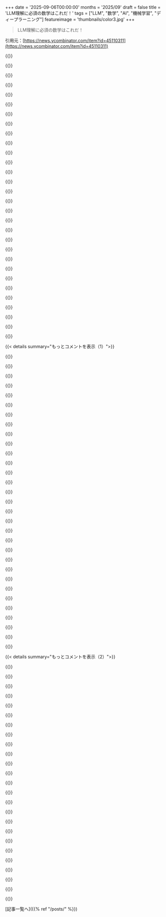 +++
date = '2025-09-06T00:00:00'
months = '2025/09'
draft = false
title = 'LLM理解に必須の数学はこれだ！'
tags = ["LLM", "数学", "AI", "機械学習", "ディープラーニング"]
featureimage = 'thumbnails/color3.jpg'
+++

> LLM理解に必須の数学はこれだ！

引用元：[https://news.ycombinator.com/item?id=45110311](https://news.ycombinator.com/item?id=45110311)




{{<matomeQuote body="物理学の修士で学んだ数学（ベクトル、線形代数、エントロピーなど）がプログラミングではあまり役立たなかったけど、LLMの登場で一変！バックプロパゲーションやエントロピー最小化、行列乗算、微分可能といった部分で物理学の知識がめちゃくちゃ使えるようになった！昔の知識をまた使えて楽しいね！" userName="libraryofbabel" createdAt="2025/09/06 16:36:41" color="#785bff">}}




{{<matomeQuote body="この156ページの論文「Geometric Deep Learning: Grids, Groups, Graphs, Geodesics, and Gauges」をチェックしてみて！https://arxiv.org/abs/2104.13478<br>CNNs、RNNs、GNNs、TransformersといったNNsの数学フレームワークを提供し、物理知識をNNsに取り入れる方法も教えてくれるよ。これを読んだら、大学時代のEE数学を復習して、新しい微分幾何学も学べたんだ。" userName="r-bryan" createdAt="2025/09/07 02:23:48" color="#785bff">}}




{{<matomeQuote body="高度な数学の教育はあまりないんだけど、AIを理解するために必要な数学を学びたいんだ。前に紹介された論文にいきなり挑戦すべきかな？それとも、先に必要な数学の基礎を学んだ方がいいかな？アドバイスが欲しい！論文を紹介してくれてありがとう！" userName="minhaz23" createdAt="2025/09/07 03:05:19" color="">}}




{{<matomeQuote body="Khan Academyの線形代数コース（https://www.khanacademy.org/math/linear-algebra）から始めてみてはどうかな？必要な前提知識も学べるよ。昔の知識を復習したいなら、math-is-fun（https://www.mathsisfun.com/）もすごく良いよ。簡潔な説明があって、短時間でさっと復習できるんだ。" userName="mixmastamyk" createdAt="2025/09/07 22:37:44" color="#45d325">}}




{{<matomeQuote body="論文を共有してくれてありがとう！でも、リンクが壊れてるみたいだから、末尾のコロン（:）を削除した方がいいかもね。" userName="Quizzical4230" createdAt="2025/09/07 03:55:00" color="">}}




{{<matomeQuote body="以前の物理学の知識は、画像や動画、テキストを生成するDiffusionモデルやフローベースモデルを調べるときに、もっと役立つはずだよ。" userName="psb217" createdAt="2025/09/06 17:09:54" color="">}}




{{<matomeQuote body="画像生成速度のブレークスルーは、統計力学の物理論文から得られた、より良い微分方程式をDiffusionに応用したことから生まれたんだよ！この動画も見てみて！https://youtu.be/iv-5mZ_9CPY" userName="pornel" createdAt="2025/09/06 19:01:10" color="#785bff">}}




{{<matomeQuote body="僕にとって、一般相対性理論の基本的な部分が、cotangent空間とtangent空間の違いを理解するのに役立ったんだ。Riemannian manifolds上での最適化は、非自明なmetricを使った、もっと面白いtensor calculusを応用する機会になるかもしれないね。" userName="JBits" createdAt="2025/09/06 17:59:29" color="#45d325">}}




{{<matomeQuote body="俺も制御理論で修士取ったけど、LLM理解に線形代数や微分方程式がすごく役立つって同じ経験したよ。" userName="jwar767" createdAt="2025/09/06 22:14:00" color="#ff5733">}}




{{<matomeQuote body="なんで今までコンピューターグラフィックスやらなかったの？あれ全部線形代数だし、実際の物理も関係してるのにさ。" userName="CrossVR" createdAt="2025/09/06 19:44:28" color="">}}




{{<matomeQuote body="曲がった空間での微積分についてだけど、これ紹介するよ: https://arxiv.org/abs/2505.18230<br>（これは俺の宣伝だけど）これに時間をどう組み込むか知ってたら、興味あるね。" userName="alguerythme" createdAt="2025/09/06 18:23:25" color="#38d3d3">}}




{{<matomeQuote body="物理の数学って面白いよな、俺たちはその直感を学ぶ必要なくて、ただの手段だったんだ。大学を数学的に盲目なまま過ごすのが通過儀礼だったって感じ。" userName="3abiton" createdAt="2025/09/07 13:16:09" color="">}}




{{<matomeQuote body="TensorflowやJaxみたいな最新の数値計算フレームワークは、自動微分で導関数を計算してくれるんだぜ。" userName="lazarus01" createdAt="2025/09/07 12:32:27" color="#ff5733">}}




{{<matomeQuote body="俺の場合、Karpathyの動画シリーズを「ただ見る」んじゃなくて、「取り組みながら」やったことで、LLMの仕組みをものすごく理解できたし、もっと高度な資料を読む自信もついたよ。<br>正直、彼の動画で得た知識だけでもう十分。CPUの仕組みをざっくり理解して、興味ない最適化を無視するみたいな感じ。Andrej、動画にかけた時間と努力に感謝するよ！" userName="spinlock_" createdAt="2025/09/06 14:56:57" color="#38d3d3">}}




{{<matomeQuote body="わかる！彼がStanfordで教えてたcs231nの授業も、俺にとってすごく良い基礎になったんだ。" userName="meken" createdAt="2025/09/06 19:47:49" color="">}}




{{<matomeQuote body="「動画に取り組む」って、具体的にどういう意味か教えてくれる？このプレイリスト、数週間前からToDoリストに入ってて興味あるんだ。" userName="romanoonhn" createdAt="2025/09/06 19:30:21" color="">}}




{{<matomeQuote body="アンドレイ・カルパシーの“Zero to Hero”プレイリストについて話してたんだよ。<br>これね: https://youtube.com/playlist?list=PLAqhIrjkxbuWI23v9cThsA9Gv..." userName="spinlock_" createdAt="2025/09/08 17:39:27" color="#45d325">}}




{{<matomeQuote body="作者が言ってる『Build a Large Language Model (from Scratch)』って本、誰か読んだ？<br>カルパシーの動画[1]見てから、もっと深く学ぶための良い資料を探してたんだよね。<br>本[0]: https://www.manning.com/books/build-a-large-language-model-f...<br>動画[1]: https://www.youtube.com/watch?v=7xTGNNLPyMI" userName="rsanek" createdAt="2025/09/06 12:33:08" color="#38d3d3">}}




{{<matomeQuote body="うん、あの本はマジで良いよ。作者が「embedding vectors」って正確な言葉を使ってたのも嬉しかったな。「vector embeddings」って言う人が多い中でね。<br>俺のこだわりについて、もっと詳しく知りたいならここを見てね: https://tanelpoder.com/posts/embedding-vectors-vs-vector-emb..." userName="tanelpoder" createdAt="2025/09/06 16:55:14" color="#45d325">}}




{{<matomeQuote body="これが本で使われてるコードだよ: https://github.com/rasbt/LLMs-from-scratch" userName="malshe" createdAt="2025/09/06 14:37:57" color="#ff33a1">}}




{{<matomeQuote body="良い本だと思ったよ。詳細に踏み込んでて、ステップバイステップで分かりやすい例も載ってた。<br>基本的なアーキテクチャでトレーニングもシンプルだけど、もっと複雑なアーキテクチャを理解するための基礎ができたよ。" userName="gchadwick" createdAt="2025/09/06 20:02:26" color="#45d325">}}




{{<matomeQuote body="いいよ。今ちょうど読んでるところ。" userName="kamranjon" createdAt="2025/09/06 13:23:16" color="">}}




{{<matomeQuote body="動画じゃない、活字版はないかな？<br>動画を見るよりも、自分のペースで読んだり理解する方が好きなんだよね。" userName="horizion2025" createdAt="2025/09/06 15:38:12" color="">}}




{{<matomeQuote body="親コメントの最初のリンクを見てみて。<br>あれ、本へのリンクだよ。" userName="gpjt" createdAt="2025/09/06 23:09:42" color="">}}




{{<matomeQuote body="LLMの仕組みについて、ハイレベルな基礎理解を得たいなら、[1]の動画は見る価値ある？" userName="tra3" createdAt="2025/09/06 14:35:44" color="">}}




{{<matomeQuote body="うん、すごくよくできてるよ。" userName="rsanek" createdAt="2025/09/06 16:30:13" color="">}}




{{<matomeQuote body="記事がめっちゃ良いね。" userName="ForceBru" createdAt="2025/09/06 14:17:20" color="">}}




{{<matomeQuote body="これはLLM（Large Language Models）の話じゃないよ。単語ベクトルやトークン埋め込みの数学を説明してるだけ。多くの人がLLMを次単語予測だと思ってるけど、それは2020年以前の話だよ。1.8兆以上のパラメータを持つTransformerを無視してるね。埋め込みはTransformerの入力にすぎず、その中の trillions のパラメータで何が起こってるかは正確にはわかってないんだ。" userName="ozgung" createdAt="2025/09/06 12:10:25" color="#ff5733">}}




{{<matomeQuote body="いや、LLMはやっぱりそういうことをしてるんだよ。信じられないくらいの精度かもしれないけど、結局は次トークンを予測する統計的なプロセスだよ。" userName="clickety_clack" createdAt="2025/09/06 15:42:42" color="#45d325">}}




{{<matomeQuote body="必ずしもそうとは限らないよ。LLMは文字やトークン、単語をどんな順番でも生成できるし、拡散モデルみたいに一気に全部書くこともできる。次トークン生成はGPTのデザイン選択で、実用的な理由からだよ。LLMは単に単語を統計的に予測してるんじゃなくて、世界をモデル化し、概念や関係を理解し、考えて計画し、ある程度の推論もできる。古いアルゴリズムとは違って、単語の頻度関係だけじゃなく、これら全てを学習してるんだ。Trillions のパラメータはそれ以上のことをしてるよ。" userName="ozgung" createdAt="2025/09/06 16:23:28" color="#785bff">}}




{{< details summary="もっとコメントを表示（1）">}}

{{<matomeQuote body="でも、LLMを理解し始めるにはこの記事の数学が必要なのは確かだよ。完全に理解するにはこれだけじゃ足りないけどね。" userName="ants_everywhere" createdAt="2025/09/06 12:22:06" color="#ff33a1">}}




{{<matomeQuote body="どのレベルの理解を求めるか、誰に向けて話すかによるよ。一般人にはTransformerのアーキテクチャや仕組みは全然関係ない。彼らにはAIが入力と学習サンプルをマッチさせて、続きを吐き出すものだと説明するのが一番いいかも。AIを理解したい1%の人にはTransformerアーキテクチャが重要。Transformerの数学を知るのは、ゼロから実装する人にだけ関係する話だね。埋め込みは数学じゃなくて表現の話で、TransformerやANNの理解には重要だけど、別のトピックだよ。" userName="HarHarVeryFunny" createdAt="2025/09/06 14:28:19" color="#38d3d3">}}




{{<matomeQuote body="いや、私たちは知ってるよ。次トークンを予測するために一連の数学関数が適用されてるんだ。魔法みたいに見えるけど、そうじゃない。まるで暗黒時代で Merlin が帽子からウサギを消したみたいに振る舞ってる人がいるけど、違うんだ。" userName="cranx" createdAt="2025/09/06 13:05:16" color="#ff5c5c">}}




{{<matomeQuote body="LLMが“世界をモデル化する”って主張の根拠を教えてくれる？" userName="jurgenaut23" createdAt="2025/09/06 16:40:41" color="#ff5733">}}




{{<matomeQuote body="“知る”の定義によるね。次トークンを予測してるのはわかるけど、なんでそういう出力になるのかは理解してる？LLMには詳しくないけど、小さいモデルでも解釈可能性は大きな課題だと思うんだ。" userName="ekunazanu" createdAt="2025/09/06 13:57:32" color="#45d325">}}




{{<matomeQuote body="多くの人がTransformerの数学やデザインを理解する必要がないのは同意するけど、それはLLMの技術的な説明としては良くない。そんなメンタルモデルを持つ人は、全くモデルを持たずにLLMをブラックボックスとして使う人よりも、むしろ悪い状況になるだろうね。" userName="ants_everywhere" createdAt="2025/09/06 17:13:49" color="#45d325">}}




{{<matomeQuote body="え、じゃあLLMって高次元行列の掛け算じゃないってこと？" userName="baxtr" createdAt="2025/09/06 12:14:28" color="#38d3d3">}}




{{<matomeQuote body="LLMは実世界の経験がないのに、どうやって世界をモデル化できるの？それは言語モデルであって世界モデルじゃないよ。現実世界と対話する機会もないし、ただ言葉を出して結果を予測するだけ。訓練データも他人の二次情報やフィクション、コードの寄せ集めで、実世界モデルを構築するには貧弱すぎる。窓のない部屋で他人の日記を読んで育つようなものだよ。AGIが現実世界で学習を始めれば別だけど、今のLLMは言葉の世界をモデル化してるに過ぎないと思うな。" userName="HarHarVeryFunny" createdAt="2025/09/06 20:15:58" color="#38d3d3">}}




{{<matomeQuote body="これってかなり明白だと思うんだけど。言語が世界をモデル化してて、LLMは言語をモデル化してるんでしょ？AがBをモデル化して、BがCをモデル化してるなら、AもCをモデル化してることになるんじゃないの？" userName="lgas" createdAt="2025/09/06 17:53:44" color="#ff5733">}}




{{<matomeQuote body="私はそうは思わないな。非技術者の妹がAIに気味悪がってたよ。LLMは結局、訓練データに基づいて次の単語を予測するだけ。文脈のマッチングがすごいから「確率的オウム」だけじゃ不十分だけど、概念的にはそれは間違ってないし、理解の基礎になる。非技術者には、AIを黒い箱や意識のあるコンピューターだと思うより、「確率的オウム」として理解する方がいいと思うな、特にそれでAIを怖がるならね。" userName="HarHarVeryFunny" createdAt="2025/09/06 17:23:55" color="#ff5733">}}




{{<matomeQuote body="僕たちは、自分で経験してないことでも常にメンタルモデルを構築してるよね。そういうモデルは直接経験した人ほど詳細じゃないけど、それでもすごく役立つんだ。実際、野球ボールを触ったことのない物理学生が、メジャーリーグのピッチャーよりもカーブボールについて正確で精密なメンタルモデルを持ってることだってあるんだよ。" userName="istjohn" createdAt="2025/09/07 05:16:14" color="#45d325">}}




{{<matomeQuote body="言語が“世界をモデル化する”っていう主張のソースを教えてくれる？" userName="TurboTveit" createdAt="2025/09/06 21:31:36" color="">}}




{{<matomeQuote body="与えられたモデルの重みと入力については、うん、間違いなく理解してるよ。でも、LLMが示す“ほぼ知能”と見える創発的特性とか、それがLLMや僕たちにとって何を意味するのかとかは、全然わかってないよね。" userName="lazide" createdAt="2025/09/06 14:03:29" color="#45d325">}}




{{<matomeQuote body="“必要だけど十分じゃない”ってことだね。" userName="HSO" createdAt="2025/09/06 12:25:19" color="">}}




{{<matomeQuote body="すべては“ただの”1と0だけど、そう言っても理解の役には立たないよね。" userName="dmd" createdAt="2025/09/06 12:19:34" color="#45d325">}}




{{<matomeQuote body="“LLMは統計的に単語を予測するだけじゃなく、世界をモデル化し、概念とその関係を理解し、考え、計画し、推論して次のトークンを生成する”っていう記事の主張は、ちょっと大げさじゃないかな。僕たちが知ってるのは、LLMが何百万もの人間のテキスト出力を賢く処理してトークンを生成するってことだよね。LLMがモデル化、理解、思考してるように見えるのは、実際にそうしてる人間の行動を平均してるからだと思うんだ。この振る舞いが、単に人間の出力を平均してるだけじゃないって思う根拠は何？" userName="griffzhowl" createdAt="2025/09/06 20:28:53" color="#ff33a1">}}




{{<matomeQuote body="LLMは学習データしか反映しないんだよな。カーブボールの空気力学の理論モデルが物理教授を名投手にするわけじゃないし、自動運転車も説明書じゃなくて実世界やシミュレーターで学習すべきだろ？LLMは統計モデルであって、実世界の知識を持つものとは違うってことだよ。" userName="HarHarVeryFunny" createdAt="2025/09/07 13:34:09" color="#38d3d3">}}




{{<matomeQuote body="クラウドベースの音声処理や監視インフラが常態化してることにゾッとするのは当然だろ。AI技術なんて分からなくても、詳細に無知な方が全体像をよく捉えられることだってあるんだよな。" userName="bonoboTP" createdAt="2025/09/06 18:37:36" color="">}}




{{<matomeQuote body="LLMが人間の出力の平均を出してるって考えは違うな。機械学習は統計とは別分野で、「平均」じゃなくて「汎化」を学習するんだ。Deep Learningはエッジケースにも強いし、OpenAIとかがやってるRLHFみたいな後処理は、人間の出力の平均に頼らず計画や推論能力を向上させてるんだよ。" userName="ozgung" createdAt="2025/09/07 07:22:28" color="#785bff">}}




{{<matomeQuote body="君は論点ずらしてるな。OPはLLMが世界をモデル化し理解できるって言ってて、君は「実世界経験がないとダメ」って反論してるけど、OPはLLMが万能エージェントだなんて言ってないぞ。人間だって数学みたいに直接経験できない領域をモデル化できるだろ。LLMが人間と同じじゃないってのは認めるけど、世界をモデル化してるって主張を否定するのは言い過ぎだよ。" userName="istjohn" createdAt="2025/09/08 00:24:41" color="#ff33a1">}}




{{<matomeQuote body="単語のシーケンスを出力するプロセス（人間の脳も含む）なら、どれも同じじゃないか？次に来る単語を予測する統計的分布は、常に存在するだろ。" userName="umanwizard" createdAt="2025/09/06 16:55:38" color="">}}




{{<matomeQuote body="大胆な主張だけど、Stochastic parrotの概念やThe Platonic Representation Hypothesisが関連してるな。残念ながらChatGPTやClaudeみたいな大規模LLMはブラックボックスだから、研究者でも内部を詳しく探るのは難しいんだ。<br>https://en.wikipedia.org/wiki/Stochastic_parrot#Interpretabi...<br>https://phillipi.github.io/prh/" userName="ozgung" createdAt="2025/09/06 17:25:34" color="#ff5c5c">}}




{{<matomeQuote body="マシンは設計通りに動くし、全部ゲート上のアセンブリ命令だよな。レジスタの値は変わるけど命令は変わらない。それが僕らの心に、なんか変に役立つことをしてるんだ。" userName="jvanderbot" createdAt="2025/09/06 15:15:21" color="">}}




{{<matomeQuote body="答えは簡単だよ。重みとバイアスっていうのは、訓練セットを近似する数学関数なんだ。これを作る方法は微積分で昔からよく知られてる。魔法なんてないんだよ。みんなが驚くのは、僕らの脳がパターン認識を得意としてて、言語を使うと知能と結びつけちゃうからだ。火星の顔が単なる地形と同じで、ここに知能なんてまったくないよ。" userName="chongli" createdAt="2025/09/06 16:25:40" color="#38d3d3">}}




{{<matomeQuote body="LLMの数学ってのは全く同じだよ。どんなに規模が大きくても、行列の掛け算と活性化関数で表せないニューラルネットワークの数学なんてないからね。" userName="measurablefunc" createdAt="2025/09/06 18:46:47" color="#ff33a1">}}




{{<matomeQuote body="みんな数学をざっと見て、LLMはただの確率的なオウムで、次の単語を盲目的に予測してるだけ！って結論を出しがちだよね。でも、それは昔の話。今じゃLLMの中には世界の（不完全で、ごちゃごちゃした、変な）モデルが構築されてるんだ。<br>LLMを深く知りたいならベクトル埋め込みの数学はまだ役立つよ。ただ、アーキテクチャから導く結論が間違ってる人が多いってことだね。" userName="libraryofbabel" createdAt="2025/09/06 16:43:28" color="#ff5c5c">}}




{{<matomeQuote body="LLMの興味深い数学的側面は、LLMがlogitを出力し、それに不確実性が伴うことだね。Agentのネットワークが話題だけど、これって不確実性を積み重ねてるだけ。連鎖したLLM呼び出し3回で完全に崩壊するのも見たよ。だからこそ『human in the loop』や、単一のOrchestratorによるワークフローが推奨されるんだ。これら全部、LLMの数学と繋がってるんだよね。" userName="armcat" createdAt="2025/09/06 13:41:55" color="#ff5c5c">}}




{{<matomeQuote body="これはLLMの計算の技術的な詳細に過ぎないよ。最低レベルのMLライブラリを書いてる人（つまり、ほとんどみんなじゃない）以外には全く無意味。これでLLMがどう動くかなんて理解できないよ。<br>まるでICE carの仕組みを、ガソリンの化学的性質から説明し始めるようなものだね。確かにそれが基礎だけど、車の仕組みを説明し始めるところじゃないでしょ。" userName="InCom-0" createdAt="2025/09/06 12:42:21" color="">}}




{{<matomeQuote body="＞ICE carの仕組みをガソリンの化学から説明するようなもの<br>でも、もしタイトルが『内燃機関の理解を始めるのに必要な化学』だったら、その化学の説明ってアリじゃない？<br>筆者がやったことも同じだよ。タイトルは『LLMの数学...』だったし、記事はLLMに関連する数学を説明することでタイトル通りになってる。君はタイトルと合わない別の記事を書いてほしかっただけみたいだね。" userName="jasode" createdAt="2025/09/06 13:24:40" color="#785bff">}}




{{<matomeQuote body="『LLMを理解し始めるのに必要な数学』だって？<br>いや、LLMを理解し始めるのに、あの数学は必要ないよ。<br>むしろ、そこから始めるのは有害だと俺は思うね。もし君の目標が『LLMを動かすために人類が絶対的な基礎から何を解明してきたかという壮大な旅に連れて行ってくれ』ってことじゃない限りはね。" userName="InCom-0" createdAt="2025/09/06 13:40:21" color="">}}

{{</details>}}




{{< details summary="もっとコメントを表示（2）">}}

{{<matomeQuote body="＞最低レベルのMLライブラリを書いてる人以外には全く無意味。これでLLMがどう動くかなんて理解できない。<br>もしかしたら、まさにそういう人たちが特定の『数学』を必要とするLLM理解のターゲット層なのかもね。" userName="bryanrasmussen" createdAt="2025/09/06 13:26:29" color="">}}




{{<matomeQuote body="HNで、基本的な数学を軽視せず、でもみんなをPyTorchモンキーにして、結局自分のモデルがクソな理由もわからなくなるような人を捜すなんて無理だよ。" userName="antegamisou" createdAt="2025/09/06 15:11:43" color="">}}




{{<matomeQuote body="LLMを動かしたいなら、ハードウェアで計算しなきゃいけない。だから、行列の掛け算が得意なハードウェアを選ぶのが重要なんだ。LLMをゼロから開発してなくてもね。この基本的な数学を知っていれば、近年GPUやTPUが買い占められてる理由もわかる。<br>でも、それ全部ちょっと論点がずれてるかもね。技術に対する好奇心と、そのメンタルモデルを研ぎ澄ますのは良いことだよ。LLMが線形代数の塊だと知らなければ、何ができるか、何ができないかについて歪んだ見方をするかもしれないからね。" userName="49pctber" createdAt="2025/09/06 13:13:41" color="#45d325">}}




{{<matomeQuote body="好奇心は良いことだよ、何の問題もない。<br>俺が上で問題にしたのは、質問の核心じゃない低レベルな数学にみんなをそらそうとする試みだってこと。<br>それに、LLMを動かしたい人で、自分で行列の掛け算を書く人なんていない。MLやAIをやってる人は、そんなこと全然考えないよ。全部抽象化されてるからね（Nvidiaみたいなところで基盤ライブラリを書いてる少数の人たちを除いてはね）。" userName="InCom-0" createdAt="2025/09/06 13:33:54" color="">}}




{{<matomeQuote body="「低レベルの数学で議論を脱線させようとするな」って意見があるけど、ML/AI分野の参入障壁はそんなに低くないでしょ。経験豊富な人は線形代数を「低レベル」だとは思わないはずだよ。" userName="antegamisou" createdAt="2025/09/06 17:33:17" color="#38d3d3">}}




{{<matomeQuote body="「低レベル」って何？ML/AIへの参入障壁はめちゃ高いけど、それは実践的なモデル訓練や設計の理解が必要だから。数学力とは関係ないよ。数学ができたって良いAI研究者になれるわけじゃないし、「Attention Is All You Need」も数学よりコンセプトがすごいんだ。" userName="InCom-0" createdAt="2025/09/06 19:39:56" color="#38d3d3">}}




{{<matomeQuote body="「数学が上手かったら、もっと良いAI研究者になれたのに」なんて意見は初めて聞いたわ。反知性主義なのか無知なのか…。最近のAI/ML論文の質は落ちてるよね。適当にパラメータいじったPyTorchノートブックの焼き直しが多いし。" userName="antegamisou" createdAt="2025/09/07 09:40:53" color="#ff5c5c">}}




{{<matomeQuote body="数学は重要だけど、すごくニッチな領域だよ。LLMは数学から生まれたわけじゃないし、数学者が作ったわけでもない。実際には、数学はライブラリとして使われるだけで、AIを開発してる人たちは新しい数学を発明しようとしてるわけじゃないんだから。" userName="InCom-0" createdAt="2025/09/07 19:10:31" color="">}}




{{<matomeQuote body="ライブラリを組み合わせるだけならそうだろうね。でも、ML研究に関わるなら、それらがどう動くのかは知っておくべきだよ。" userName="saagarjha" createdAt="2025/09/06 19:23:34" color="">}}




{{<matomeQuote body="実際のML研究者は内部構造を知ってるけど、直接コードを書いたり、複雑な数学表記を扱ったりすることはほとんどないよ。もっと抽象的なレベルで考えてるし、そういう人たちはもうLLMを理解してるんだ。" userName="InCom-0" createdAt="2025/09/06 20:08:39" color="">}}




{{<matomeQuote body="開発者が何でもできる万能なエンジニアってのは神話だよ。みんな長年普通のプログラミングをしてきただけ。ここにいる多くの人の教育には、線形代数が含まれてないかもしれないね（これは大胆な主張だけど）。" userName="ivape" createdAt="2025/09/06 13:04:42" color="">}}




{{<matomeQuote body="KarpathyのシリーズでLLMの基礎はわかるよ。LLMはロジットを出すから、不確かさが危険だね。単語埋め込みはLLMの入力であって全体じゃない。ネットワークの数学は単純で、なぜこんなにうまくいくのかが謎なんだ。AI研究は最小限の数学とデータエンジニアリング、計算力、試行錯誤の組み合わせだよ。" userName="Rubio78" createdAt="2025/09/06 16:17:22" color="#ff33a1">}}




{{<matomeQuote body="タイトルは誤解を招くね。ブログで解説されてるのはLLMを構築するための数学であって、LLMがなぜ動くのかを数学的に解明する「理解のための数学」はまだ発展途上だよ。それがLLM Explainabilityのテーマなんだから。" userName="erdehaas" createdAt="2025/09/07 04:03:26" color="#45d325">}}




{{<matomeQuote body="要するに、基本的な線形代数、確率、解析（exp関数とか）、勾配が必要だね。PyTorchでこれらの概念を実践的に学べるステップバイステップの入門をGitHubで公開してるよ。見てみてね：https://github.com/stared/thinking-in-tensors-writing-in-pyt..." userName="stared" createdAt="2025/09/06 10:45:47" color="#38d3d3">}}




{{<matomeQuote body="「理解」って、公式を書けるってことなの？それとももっと深いもの？" userName="MichaelRazum" createdAt="2025/09/06 11:30:51" color="">}}




{{<matomeQuote body="公式を使えるのは理解の最初の一歩だね。その次は、色々なレベルの抽象化や類推ができることなんだけど、「理解」ってキリがない道のりだよ。" userName="stared" createdAt="2025/09/06 12:54:30" color="">}}




{{<matomeQuote body="じゃあ楕円曲線暗号は？公式を思いつくのが理解じゃないと思うんだ。むしろ、導出を通して理解が深まる最終段階が公式でしょ。MLはそこが逆なんだよね。" userName="MichaelRazum" createdAt="2025/09/06 13:43:06" color="#ff33a1">}}




{{<matomeQuote body="ある意味そうだよ。車が物理法則だけでどう動くか純粋に理解する、みたいな感じ。" userName="misternintendo" createdAt="2025/09/06 11:45:34" color="">}}




{{<matomeQuote body="Deeplearning.AIの「Mathematics for Machine Learning and Data Science Specialization」に取り組んでるけど、線形代数の最高の入門書だね。月50ドル払う価値は十分あるよ。<br>同時に「Math and Architectures of Deep Learning」っていう本も読んでて、コースで学んだことを補強してくれてる。<br>[0] https://www.coursera.org/specializations/mathematics-for-mac...<br>[1] https://www.manning.com/books/math-and-architectures-of-deep..." userName="ryanchants" createdAt="2025/09/06 14:00:16" color="#ff33a1">}}




{{<matomeQuote body="この記事のステップはRAGでも同じだね。ドキュメントやチャンクを埋め込みベクトル化して、ユーザーのプロンプトもベクトルにして、コサイン距離を使って最も意味的に関連性の高いドキュメントを見つけるんだ。検索後にドキュメントをリランキングするような小技もあるけど、基本はこれだよ。<br>ここが分かりやすいね。<br>http://wordvec.colorado.edu/website_how_to.html" userName="kingkongjaffa" createdAt="2025/09/06 10:41:08" color="#45d325">}}




{{<matomeQuote body="足し算と掛け算。NNって、その裏にある数学はめちゃくちゃシンプルなのに、みんな複雑だと思わせてるよね。なんであんなにうまくいくのか、誰も知らないのが実情だよ。AI研究って、数学が5%、データ収集とエンジニアリングが20%、計算能力が50%、試行錯誤が25%って感じじゃない？" userName="oulipo2" createdAt="2025/09/06 12:16:41" color="#785bff">}}




{{<matomeQuote body="勾配降下法って、ブラックボックスを叩きまくって、探してる答えが出るまでやり続ける感じだよね。知ってることはこれくらいだよ。まさに錬金術2.0。これを可能にしているのは半導体製造技術であって、数学は比較的にあんまり関係ないね。" userName="amelius" createdAt="2025/09/06 13:00:35" color="#38d3d3">}}




{{<matomeQuote body="「なぜこれほど上手くいくのか誰も知らない」っていうのは、この分野の専門家たちも言ってたことだね。想定以上のパフォーマンスを発揮する機械が作られちゃった、ってのは興味深い事実だよ。" userName="p1dda" createdAt="2025/09/06 14:50:25" color="">}}




{{<matomeQuote body="線形回帰モデルの「ax + b」って、一番シンプルなのに、今でもかなり使えるよね。このモデルにフィットする現象を発見するってのは面白いけど、それは人がコントロールできることじゃない。何年も（高額な費用をかけて）何百万もの重みを学習させて、最終的に「e = mc^2」くらいシンプルな法則だと分かる、なんてこともあるかもね（c^2は定数だから、実質線形だし）。" userName="skydhash" createdAt="2025/09/06 16:02:52" color="#785bff">}}

{{</details>}}



[記事一覧へ]({{% ref "/posts/" %}})
